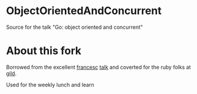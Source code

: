 ObjectOrientedAndConcurrent
===========================

Source for the talk "Go: object oriented and concurrent"


About this fork
===========================

Borrowed from the excellent [francesc](https://twitter.com/francesc)  [talk](https://github.com/campoy/ObjectOrientedAndConcurrent) and coverted for the ruby folks at [gild](http://www.gild.com). 

Used for the weekly lunch and learn
